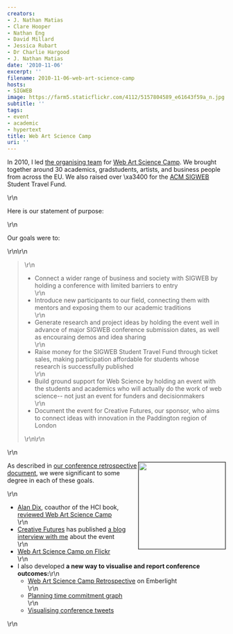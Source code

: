 ```yaml
---
creators:
- J. Nathan Matias
- Clare Hooper
- Nathan Eng
- David Millard
- Jessica Rubart
- Dr Charlie Hargood
- J. Nathan Matias
date: '2010-11-06'
excerpt: ''
filename: 2010-11-06-web-art-science-camp
hosts:
- SIGWEB
image: https://farm5.staticflickr.com/4112/5157804589_e61643f59a_n.jpg
subtitle: ''
tags:
- event
- academic
- hypertext
title: Web Art Science Camp
uri: ''
---
```


<p>In 2010, I led <a href="http://www.webartsciencecamp.org/contact.html">the organising team</a> for <a href="http://www.webartsciencecamp.org/">Web Art Science Camp</a>. We brought together around 30 academics, gradstudents, artists, and business people from across the EU. We also raised over \xa3400 for the <a href="http://sigweb.org/">ACM SIGWEB</a> Student Travel Fund.</p>\r\n<p>Here is our statement of purpose:</p>\r\n<p>Our goals were to:</p>\r\n\r\n<blockquote>\r\n<ul><li> Connect a wider range of business and society with SIGWEB by holding a conference with limited barriers to entry</li>\r\n<li> Introduce new participants to our field, connecting them with mentors and exposing them to our academic traditions </li>\r\n<li> Generate research and project ideas by holding the event well in advance of major SIGWEB conference submission dates, as well as encouraing demos and idea sharing</li>\r\n<li> Raise money for the SIGWEB Student Travel Fund through ticket sales, making participation affordable for students whose research is successfully published</li>\r\n<li> Build ground support for Web Science by holding an event with the students and academics who will actually do the work of web science-- not just an event for funders and decisionmakers</li>\r\n<li> Document the event for Creative Futures, our sponsor, who aims to connect ideas with innovation in the Paddington region of London</li></ul>\r\n\r\n</blockquote>\r\n<p><img width="200" border="1" align="right" src="images/wascamp_report.png"/>As described in <a href="http://emberlight.net/6/webartsci/map">our conference retrospective document</a>, we were significant to some degree in each of these goals.</p>\r\n<ul><li> <a href="http://www.comp.lancs.ac.uk/~dixa/">Alan Dix</a>, coauthor of the HCI book, <a href="http://www.alandix.com/blog/2010/11/06/web-artscience-camp-how-web-killed-the-hypertext-star-and-other-stories/">reviewed Web Art Science Camp</a></li>\r\n<li> <a href="http://www.creative-futures.co.uk/">Creative Futures</a> has published <a href="http://blog.creative-futures.co.uk/2010/11/19/j-nathan-mathias/">a blog interview with me</a> about the event</li>\r\n<li> <a href="http://www.flickr.com/photos/natematias/sets/72157625214905363/">Web Art Science Camp on Flickr</a></li>\r\n<li> I also developed <b>a new way to visualise and report conference outcomes:</b>\r\n<ul><li>  <a href="http://emberlight.net/6/webartsci/map">Web Art Science Camp Retrospective</a> on Emberlight</li>\r\n<li> <a href="http://www.flickr.com/photos/natematias/5199440107/in/set-72157625214905363/">Planning time commitment graph</a></li>\r\n<li> <a href="http://www.flickr.com/photos/emberlight/5191360923/">Visualising conference tweets</a></li></ul></li></ul>\r\n